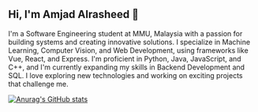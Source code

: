 ## Hi, I'm Amjad Alrasheed 👋
I'm a Software Engineering student at MMU, Malaysia with a passion for building systems and creating innovative solutions. I specialize in Machine Learning, Computer Vision, and Web Development, using frameworks like Vue, React, and Express. I'm proficient in Python, Java, JavaScript, and C++, and I'm currently expanding my skills in Backend Development and SQL. I love exploring new technologies and working on exciting projects that challenge me.

[![Anurag's GitHub stats](https://github-readme-stats.vercel.app/api?username=devAmjad4590)](https://github.com/anuraghazra/github-readme-stats)
